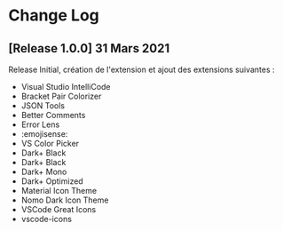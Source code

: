 # Change Log

## [Release 1.0.0] 31 Mars 2021
Release Initial, création de l'extension et ajout des extensions suivantes :
- Visual Studio IntelliCode
- Bracket Pair Colorizer 
- JSON Tools
- Better Comments
- Error Lens
- :emojisense:
- VS Color Picker
- Dark+ Black
- Dark+ Black
- Dark+ Mono
- Dark+ Optimized
- Material Icon Theme
- Nomo Dark Icon Theme
- VSCode Great Icons
- vscode-icons
